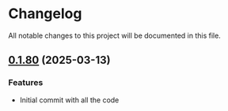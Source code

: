 # Changelog

All notable changes to this project will be documented in this file.

## [0.1.80]() (2025-03-13)

### Features

* Initial commit with all the code
